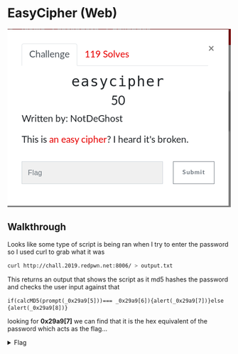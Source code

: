 # EasyCipher (Web)

![Title](images/title.png)

## Walkthrough

Looks like some type of script is being ran when I try to enter the password so I used curl to grab what it was

```bash
curl http://chall.2019.redpwn.net:8006/ > output.txt
```

This returns an output that shows the script as it md5 hashes the password and checks the user input against that

```
if(calcMD5(prompt(_0x29a9[5]))=== _0x29a9[6]){alert(_0x29a9[7])}else {alert(_0x29a9[8])}
```

looking for **0x29a9[7]** we can find that it is the hex equivalent of the password which acts as the flag...

<details>
	<summary>Flag</summary>

flag{shazam}
</details>
